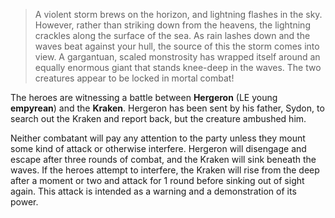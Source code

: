 >A violent storm brews on the horizon, and lightning flashes in the sky. However, rather than striking down from the heavens, the lightning crackles along the surface of the sea. As rain lashes down and the waves beat against your hull, the source of this the storm comes into view. A gargantuan, scaled monstrosity has wrapped itself around an equally enormous giant that stands knee-deep in the waves. The two creatures appear to be locked in mortal combat!

The heroes are witnessing a battle between **Hergeron** (LE young **empyrean**) and the **Kraken**. Hergeron has been sent by his father, Sydon, to search out the Kraken and report back, but the creature ambushed him.

Neither combatant will pay any attention to the party unless they mount some kind of attack or otherwise interfere. Hergeron will disengage and escape after three rounds of combat, and the Kraken will sink beneath the waves. If the heroes attempt to interfere, the Kraken will rise from the deep after a moment or two and attack for 1 round before sinking out of sight again. This attack is intended as a warning and a demonstration of its power.